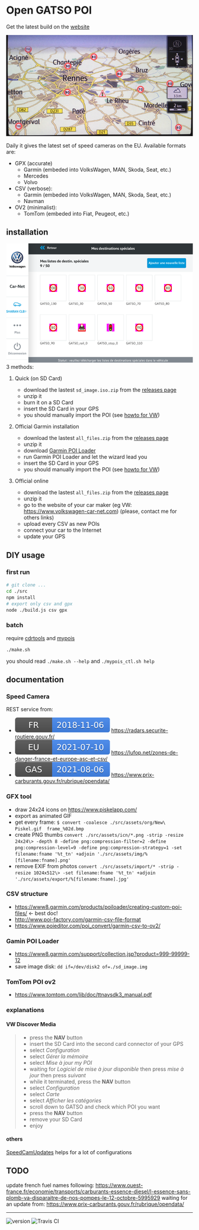# Open GATSO POI

Get the latest build on the [website](https://1e1.github.io/Open-GATSO-POI/)

![preview](./src/assets/img/cover.png)

Daily it gives the latest set of speed cameras on the EU.
Available formats are:

* GPX (accurate)
    - Garmin (embeded into VolksWagen, MAN, Skoda, Seat, etc.)
    - Mercedes
    - Volvo
* CSV (verbose): 
    - Garmin (embeded into VolksWagen, MAN, Skoda, Seat, etc.)
    - Navman
* OV2 (minimalist):
    - TomTom (embeded into Fiat, Peugeot, etc.)


## installation

![VW website](./src/assets/img/carnet.png)
3 methods:

1. Quick (on SD Card)
    - download the lastest `sd_image.iso.zip` from the [releases page](https://github.com/1e1/Garmin-Open-GATSO/releases)
    - unzip it
    - burn it on a SD Card
    - insert the SD Card in your GPS
    - you should manually import the POI (see [howto for VW](#explanations)) 

2. Official Garmin installation
    - download the lastest `all_files.zip` from the [releases page](https://github.com/1e1/Garmin-Open-GATSO/releases)
    - unzip it
    - download [Garmin POI Loader](https://www8.garmin.com/support/collection.jsp?product=999-99999-12)
    - run Garmin POI Loader and let the wizard lead you
    - insert the SD Card in your GPS
    - you should manually import the POI (see [howto for VW](#explanations)) 

3. Official online
    - download the lastest `all_files.zip` from the [releases page](https://github.com/1e1/Garmin-Open-GATSO/releases)
    - unzip it
    - go to the website of your car maker (eg VW: https://www.volkswagen-car-net.com) (please, contact me for others links)
    - upload every CSV as new POIs
    - connect your car to the Internet
    - update your GPS


## DIY usage

### first run

```bash
# git clone ...
cd ./src
npm install
# export only csv and gpx
node ./build.js csv gpx
```

### batch 

require [cdrtools](http://cdrtools.sourceforge.net/private/cdrecord.html) and [mypois](https://github.com/jimmyH/mypois)

```bash
./make.sh
```

you should read `./make.sh --help` and `./mypois_ctl.sh help`


## documentation

### Speed Camera
REST service from:
* ![version GATSO FR](https://raw.githubusercontent.com/1e1/Open-GATSO-POI/gh-pages/cnx/gatso-FR.svg?sanitize=true) https://radars.securite-routiere.gouv.fr/ 
* ![version GATSO EU](https://raw.githubusercontent.com/1e1/Open-GATSO-POI/gh-pages/cnx/gatso-EU.svg?sanitize=true) https://lufop.net/zones-de-danger-france-et-europe-asc-et-csv/
* ![version FUEL FR](https://raw.githubusercontent.com/1e1/Open-GATSO-POI/gh-pages/cnx/fuel-FR.svg?sanitize=true) https://www.prix-carburants.gouv.fr/rubrique/opendata/

### GFX tool
* draw 24x24 icons on https://www.piskelapp.com/
* export as animated GIF 
* get every frame: `$ convert -coalesce ./src/assets/org/New\ Piskel.gif  frame_%02d.bmp`
* create PNG thumbs `convert ./src/assets/icn/*.png -strip -resize 24x24\> -depth 8 -define png:compression-filter=2 -define png:compression-level=9 -define png:compression-strategy=1 -set filename:fname '%t_tn' +adjoin './src/assets/img/%[filename:fname].png'`
* remove EXIF from photos `convert ./src/assets/import/* -strip -resize 1024x512\> -set filename:fname '%t_tn' +adjoin './src/assets/export/%[filename:fname].jpg'`

### CSV structure
* https://www8.garmin.com/products/poiloader/creating-custom-poi-files/ <- best doc! 
* http://www.poi-factory.com/garmin-csv-file-format
* https://www.poieditor.com/poi_convert/garmin-csv-to-ov2/

### Gamin POI Loader
* https://www8.garmin.com/support/collection.jsp?product=999-99999-12
* save image disk: `dd if=/dev/disk2 of=./sd_image.img`

### TomTom POI ov2
* https://www.tomtom.com/lib/doc/ttnavsdk3_manual.pdf

### explanations

#### VW Discover Media

> - press the **NAV** button
> - insert the SD Card into the second card connector of your GPS
> - select *Configuration*
> - select *Gérer la mémoire*
> - select *Mise à jour my POI*
> - waiting for *Logiciel de mise à jour disponible* then press *mise à jour* then press *suivant*
> - while it terminated, press the **NAV** button
> - select *Configuration*
> - select *Carte*
> - select *Afficher les catégories*
> - scroll down to GATSO and check which POI you want
> - press the **NAV** button
> - remove your SD Card
> - enjoy

#### others

[SpeedCamUpdates](http://www.speedcamupdates.fr) helps for a lot of configurations

## TODO

update french fuel names following: 
https://www.ouest-france.fr/economie/transports/carburants-essence-diesel/l-essence-sans-plomb-va-disparaitre-de-nos-pompes-le-12-octobre-5995929
waiting for an update from: 
https://www.prix-carburants.gouv.fr/rubrique/opendata/


---

![version](https://raw.githubusercontent.com/1e1/Open-GATSO-POI/gh-pages/version.svg?sanitize=true)
![Travis CI](https://api.travis-ci.org/1e1/Open-GATSO-POI.svg?branch=master)